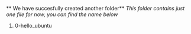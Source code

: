 ** We have succesfully created another folder**
*This folder contains just one file for now, you can find the name below*
1. 0-hello_ubuntu

